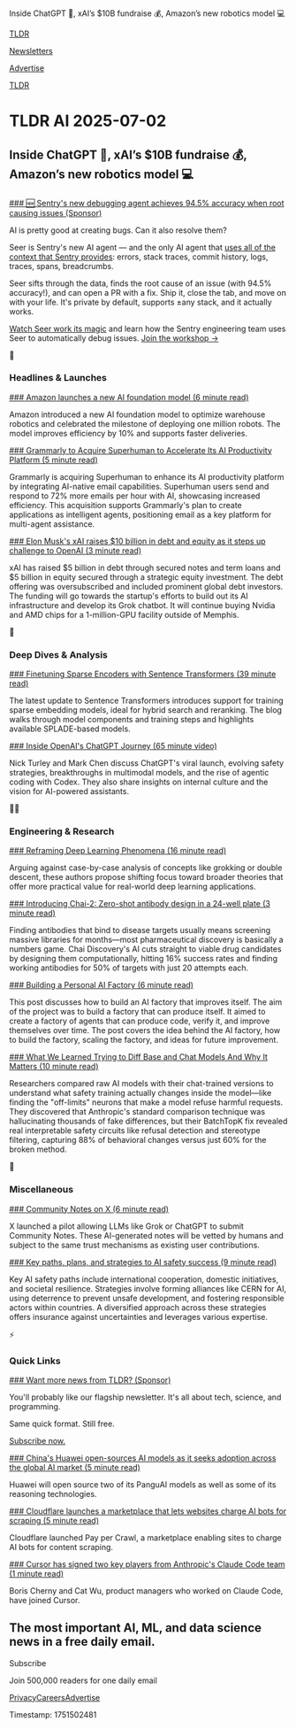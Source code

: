 Inside ChatGPT 🤖, xAI’s $10B fundraise 💰, Amazon’s new robotics model 💻

[TLDR](/)

[Newsletters](/newsletters)

[Advertise](https://advertise.tldr.tech/)

[TLDR](/)

# TLDR AI 2025-07-02

## Inside ChatGPT 🤖, xAI’s $10B fundraise 💰, Amazon’s new robotics model 💻

### 

[### 🆕 Sentry's new debugging agent achieves 94.5% accuracy when root causing issues (Sponsor)](https://sentry.io/product/seer/?utm_source=tldr&amp;utm_medium=paid-community&amp;utm_campaign=seer-fy26q2-seerlaunch&amp;utm_content=newsletter-seer-page-learnmore)

AI is pretty good at creating bugs. Can it also resolve them?

Seer is Sentry's new AI agent — and the only AI agent that [uses all of the context that Sentry provides](https://sentry.io/product/seer/?utm_source=tldr&utm_medium=paid-community&utm_campaign=seer-fy26q2-seerlaunch&utm_content=newsletter-seer-page-learnmore): errors, stack traces, commit history, logs, traces, spans, breadcrumbs.

Seer sifts through the data, finds the root cause of an issue (with 94.5% accuracy!), and can open a PR with a fix. Ship it, close the tab, and move on with your life. It's private by default, supports ±any stack, and it actually works.

[Watch Seer work its magic](https://sentry.io/resources/sentry-build/?utm_source=tldr&utm_medium=paid-community&utm_campaign=ai-fy26q2-aiworkshop&utm_content=newsletter-ai-workshop-rsvp) and learn how the Sentry engineering team uses Seer to automatically debug issues. [Join the workshop →](https://sentry.io/resources/sentry-build/?utm_source=tldr&utm_medium=paid-community&utm_campaign=ai-fy26q2-aiworkshop&utm_content=newsletter-ai-workshop-rsvp)

🚀

### Headlines & Launches

[### Amazon launches a new AI foundation model (6 minute read)](https://www.aboutamazon.com/news/operations/amazon-million-robots-ai-foundation-model?utm_source=tldrai)

Amazon introduced a new AI foundation model to optimize warehouse robotics and celebrated the milestone of deploying one million robots. The model improves efficiency by 10% and supports faster deliveries.

[### Grammarly to Acquire Superhuman to Accelerate Its AI Productivity Platform (5 minute read)](https://www.grammarly.com/blog/company/grammarly-to-acquire-superhuman/?utm_source=tldrai)

Grammarly is acquiring Superhuman to enhance its AI productivity platform by integrating AI-native email capabilities. Superhuman users send and respond to 72% more emails per hour with AI, showcasing increased efficiency. This acquisition supports Grammarly's plan to create applications as intelligent agents, positioning email as a key platform for multi-agent assistance.

[### Elon Musk's xAI raises $10 billion in debt and equity as it steps up challenge to OpenAI (3 minute read)](https://www.cnbc.com/2025/07/01/elon-musk-xai-raises-10-billion-in-debt-and-equity.html?utm_source=tldrai)

xAI has raised $5 billion in debt through secured notes and term loans and $5 billion in equity secured through a strategic equity investment. The debt offering was oversubscribed and included prominent global debt investors. The funding will go towards the startup's efforts to build out its AI infrastructure and develop its Grok chatbot. It will continue buying Nvidia and AMD chips for a 1-million-GPU facility outside of Memphis.

🧠

### Deep Dives & Analysis

[### Finetuning Sparse Encoders with Sentence Transformers (39 minute read)](https://huggingface.co/blog/train-sparse-encoder?utm_source=tldrai)

The latest update to Sentence Transformers introduces support for training sparse embedding models, ideal for hybrid search and reranking. The blog walks through model components and training steps and highlights available SPLADE-based models.

[### Inside OpenAI's ChatGPT Journey (65 minute video)](https://www.youtube.com/watch?v=atXyXP3yYZ4&amp;utm_source=tldrai)

Nick Turley and Mark Chen discuss ChatGPT's viral launch, evolving safety strategies, breakthroughs in multimodal models, and the rise of agentic coding with Codex. They also share insights on internal culture and the vision for AI-powered assistants.

👨‍💻

### Engineering & Research

[### Reframing Deep Learning Phenomena (16 minute read)](https://arxiv.org/abs/2506.23286?utm_source=tldrai)

Arguing against case-by-case analysis of concepts like grokking or double descent, these authors propose shifting focus toward broader theories that offer more practical value for real-world deep learning applications.

[### Introducing Chai-2: Zero-shot antibody design in a 24-well plate (3 minute read)](https://www.chaidiscovery.com/news/introducing-chai-2?utm_source=tldrai)

Finding antibodies that bind to disease targets usually means screening massive libraries for months—most pharmaceutical discovery is basically a numbers game. Chai Discovery's AI cuts straight to viable drug candidates by designing them computationally, hitting 16% success rates and finding working antibodies for 50% of targets with just 20 attempts each.

[### Building a Personal AI Factory (6 minute read)](https://www.john-rush.com/posts/ai-20250701.html?utm_source=tldrai)

This post discusses how to build an AI factory that improves itself. The aim of the project was to build a factory that can produce itself. It aimed to create a factory of agents that can produce code, verify it, and improve themselves over time. The post covers the idea behind the AI factory, how to build the factory, scaling the factory, and ideas for future improvement.

[### What We Learned Trying to Diff Base and Chat Models And Why It Matters (10 minute read)](https://www.lesswrong.com/posts/xmpauEXEerzYcJKNm/what-we-learned-trying-to-diff-base-and-chat-models-and-why?utm_source=tldrai)

Researchers compared raw AI models with their chat-trained versions to understand what safety training actually changes inside the model—like finding the "off-limits" neurons that make a model refuse harmful requests. They discovered that Anthropic's standard comparison technique was hallucinating thousands of fake differences, but their BatchTopK fix revealed real interpretable safety circuits like refusal detection and stereotype filtering, capturing 88% of behavioral changes versus just 60% for the broken method.

🎁

### Miscellaneous

[### Community Notes on X (6 minute read)](https://communitynotes.x.com/guide/en/api/overview?utm_source=tldrai)

X launched a pilot allowing LLMs like Grok or ChatGPT to submit Community Notes. These AI-generated notes will be vetted by humans and subject to the same trust mechanisms as existing user contributions.

[### Key paths, plans, and strategies to AI safety success (9 minute read)](https://www.lesswrong.com/posts/w4HtqiGmS5cndwiqL/key-paths-plans-and-strategies-to-ai-safety-success-1?utm_source=tldrai)

Key AI safety paths include international cooperation, domestic initiatives, and societal resilience. Strategies involve forming alliances like CERN for AI, using deterrence to prevent unsafe development, and fostering responsible actors within countries. A diversified approach across these strategies offers insurance against uncertainties and leverages various expertise.

⚡️

### Quick Links

[### Want more news from TLDR? (Sponsor)](https://tldr.tech/signup/?utm_source=tldrai&amp;utm_medium=newsletter&amp;utm_campaign=quicklinks07022025)

You'll probably like our flagship newsletter. It's all about tech, science, and programming.

Same quick format. Still free.

[Subscribe now.](https://tldr.tech/signup/?utm_source=tldrai&utm_medium=newsletter&utm_campaign=quicklinks07022025)

[### China's Huawei open-sources AI models as it seeks adoption across the global AI market (5 minute read)](https://www.cnbc.com/2025/07/01/huawei-open-sources-more-ai-models-grows-into-chinese-ai-juggernaut.html?utm_source=tldrai)

Huawei will open source two of its PanguAI models as well as some of its reasoning technologies.

[### Cloudflare launches a marketplace that lets websites charge AI bots for scraping (5 minute read)](https://techcrunch.com/2025/07/01/cloudflare-launches-a-marketplace-that-lets-websites-charge-ai-bots-for-scraping/?utm_source=tldrai)

Cloudflare launched Pay per Crawl, a marketplace enabling sites to charge AI bots for content scraping.

[### Cursor has signed two key players from Anthropic's Claude Code team (1 minute read)](https://threadreaderapp.com/thread/1940148073981952482.html?utm_source=tldrai)

Boris Cherny and Cat Wu, product managers who worked on Claude Code, have joined Cursor.

## The most important AI, ML, and data science news in a free daily email.

Subscribe

Join 500,000 readers for one daily email

[Privacy](/privacy)[Careers](https://jobs.ashbyhq.com/tldr.tech)[Advertise](/ai/advertise)

Timestamp: 1751502481